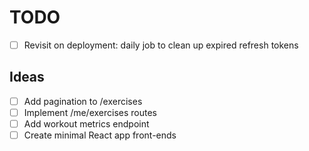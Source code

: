 # TODO
- [ ] Revisit on deployment: daily job to clean up expired refresh tokens

## Ideas
- [ ] Add pagination to /exercises
- [ ] Implement /me/exercises routes
- [ ] Add workout metrics endpoint
- [ ] Create minimal React app front-ends